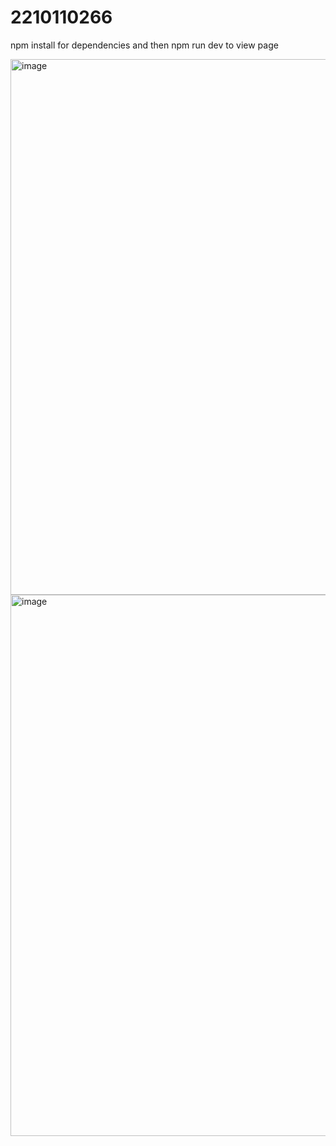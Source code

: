 # 2210110266

npm install for dependencies and then npm run dev to view page


<img width="1919" height="857" alt="image" src="https://github.com/user-attachments/assets/8f1d61e0-f18a-4d33-b4e1-9abe6088b74b" />

<img width="1919" height="866" alt="image" src="https://github.com/user-attachments/assets/5adeba8d-21a3-49ec-bb99-44b90f24d3cc" />
